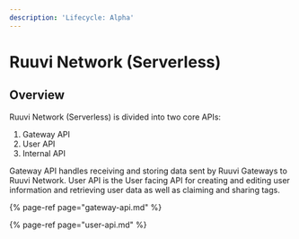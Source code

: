 ```yaml
---
description: 'Lifecycle: Alpha'
---
```


# Ruuvi Network \(Serverless\)

## Overview

Ruuvi Network \(Serverless\) is divided into two core APIs:

1. Gateway API
2. User API
3. Internal API

Gateway API handles receiving and storing data sent by Ruuvi Gateways to Ruuvi Network. User API is the User facing API for creating and editing user information and retrieving user data as well as claiming and sharing tags.

{% page-ref page="gateway-api.md" %}

{% page-ref page="user-api.md" %}








